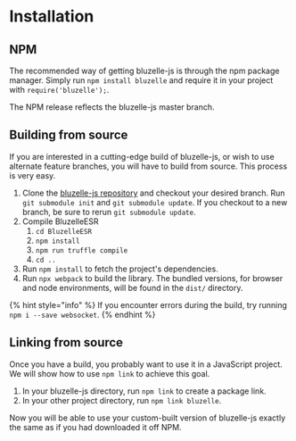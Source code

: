 # Installation

## NPM

The recommended way of getting bluzelle-js is through the npm package manager. Simply run `npm install bluzelle` and require it in your project with `require('bluzelle');`.

The NPM release reflects the bluzelle-js master branch.

## Building from source

If you are interested in a cutting-edge build of bluzelle-js, or wish to use alternate feature branches, you will have to build from source. This process is very easy.

1. Clone the [bluzelle-js repository](https://github.com/bluzelle/bluzelle-js) and checkout your desired branch. Run `git submodule init` and `git submodule update`. If you checkout to a new branch, be sure to rerun `git submodule update`. 
2. Compile BluzelleESR 
   1. `cd BluzelleESR`
   2. `npm install`
   3. `npm run truffle compile`
   4. `cd ..` 
3. Run `npm install` to fetch the project's dependencies.
4. Run `npx webpack` to build the library. The bundled versions, for browser and node environments, will be found in the `dist/` directory.

{% hint style="info" %}
If you encounter errors during the build, try running `npm i --save websocket`.
{% endhint %}

## Linking from source

Once you have a build, you probably want to use it in a JavaScript project. We will show how to use `npm link` to achieve this goal.

1. In your bluzelle-js directory, run `npm link` to create a package link.
2. In your other project directory, run `npm link bluzelle`.

Now you will be able to use your custom-built version of bluzelle-js exactly the same as if you had downloaded it off NPM.

